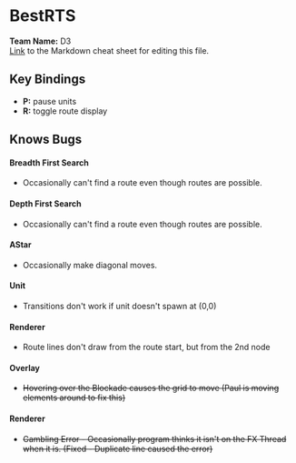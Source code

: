 BestRTS
=======
**Team Name:** D3  
[Link](https://github.com/adam-p/markdown-here/wiki/Markdown-Cheatsheet) to the Markdown cheat sheet for editing this file.  

Key Bindings  
------------
- **P:** pause units
- **R:** toggle route display  

Knows Bugs    
----------
#### Breadth First Search
- Occasionally can't find a route even though routes are possible.  

#### Depth First Search  
- Occasionally can't find a route even though routes are possible.  

#### AStar
- Occasionally make diagonal moves.  

#### Unit  
- Transitions don't work if unit doesn't spawn at (0,0)

#### Renderer  
 - Route lines don't draw from the route start, but from the 2nd node

#### Overlay  
 - ~~Hovering over the Blockade causes the grid to move (Paul is moving elements around to fix this)~~  

#### Renderer   
 - ~~Gambling Error - Occasionally program thinks it isn't on the FX Thread when it is. (Fixed - Duplicate line caused the error)~~
